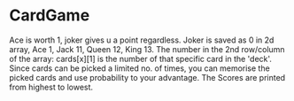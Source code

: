 # CardGame
Ace is worth 1, joker gives u a point regardless.
Joker is saved as 0 in 2d array, Ace 1, Jack 11, Queen 12, King 13.
The number in the 2nd row/column of the array: cards[x][1] is the number of that specific card in the 'deck'.
Since cards can be picked a limited no. of times, you can memorise the picked cards and use probability to your advantage.
The Scores are printed from highest to lowest.
